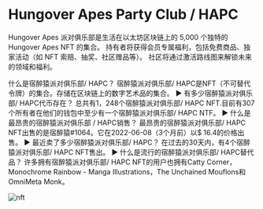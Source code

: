 # Hungover Apes Party Club / HAPC

Hungover Apes 派对俱乐部是生活在以太坊区块链上的 5,000 个独特的 Hungover Apes NFT 的集合。 持有者将获得会员专属福利，包括免费商品、独家活动（如 NFT 索赔、抽奖、社区赠品等）。 社区将通过激活路线图来解锁未来的领域和福利。

什么是宿醉猿派对俱乐部/ HAPC？
宿醉猿派对俱乐部/ HAPC是NFT（不可替代令牌）的集合。存储在区块链上的数字艺术品的集合。
▶ 有多少宿醉猿派对俱乐部/ HAPC代币存在？
总共有1，248个宿醉猿派对俱乐部/ HAPC NFT.目前有307个所有者在他们的钱包中至少有一个宿醉猿派对俱乐部/ HAPC NTF。
▶ 什么是最昂贵的宿醉猿派对俱乐部 / HAPC销售？
最昂贵的宿醉猿派对俱乐部/ HAPC NFT出售的是宿醉猿#1064。它在2022-06-08（3个月前）以$ 16.4的价格出售。
▶ 最近卖了多少宿醉猿派对俱乐部/ HAPC？
在过去的30天内，有4个宿醉猿派对俱乐部/ HAPC NFT售出。
▶ 什么是流行的宿醉猿派对俱乐部/ HAPC替代品？
许多拥有宿醉猿派对俱乐部/ HAPC NFT的用户也拥有Catty Corner，Monochrome Rainbow - Manga Illustrations，The Unchained Mouflons和OmniMeta Monk。

![nft](unnamed.png)
